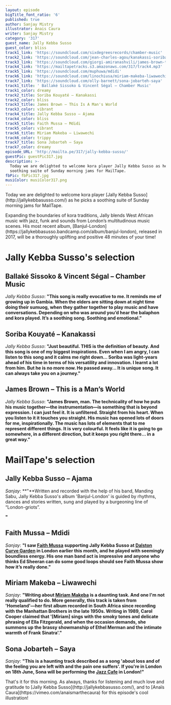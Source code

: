 ```yaml
---
layout: episode
bigTitle_font_ratio: '6'
published: true
author: Sanjay Mistry
illustrator: Anais Caura
writer: Sanjay Mistry
category: '317'
guest_name: Jally Kebba Susso
guest_color: bliss
track1_link: 'https://soundcloud.com/sixdegreesrecords/chamber-music'
track2_link: 'https://soundcloud.com/jean-charles-agou/kanakassi-soriba-kouyate'
track3_link: 'https://soundcloud.com/giorgi-amiranashvili/james-brown-this-is-a-mans'
track4_link: 'https://mailtapetracks.s3.amazonaws.com/317/track4.mp3'
track5_link: 'https://soundcloud.com/muphuwa/mdidi'
track6_link: 'https://soundcloud.com/linochiusa/miriam-makeba-liwawechi'
track7_link: 'https://soundcloud.com/olly-barnett/sona-jobarteh-saya'
track1_title: ' Ballaké Sissoko & Vincent Ségal – Chamber Music'
track1_color: dreamy
track2_title: Soriba Kouyaté – Kanakassi
track2_color: bliss
track3_title: James Brown – This Is A Man's World
track3_color: vibrant
track4_title: Jally Kebba Susso – Ajama
track4_color: bliss
track5_title: Faith Mussa – Mdidi
track5_color: vibrant
track6_title: Miriam Makeba – Liwawechi
track6_color: trippy
track7_title: Sona Jobarteh – Saya
track7_color: dreamy
episode_URL: 'http://mailta.pe/317/jally-kebba-susso/'
guestPic: guestPic317.jpg
description: >-
  Today we are delighted to welcome kora player Jally Kebba Susso as he picks a
  soothing suite of Sunday morning jams for MailTape.
fbPic: fbPic317.jpg
musiColor: musiColor317.png
---
```

<p id="introduction">Today we are delighted to welcome kora player [Jally Kebba Susso](http://jallykebbasusso.com/) as he picks a soothing suite of Sunday morning jams for MailTape.</p>
<p>Expanding the boundaries of kora traditions, Jally blends West African music with jazz, funk and sounds from London’s multitudinous music scenes. His most recent album, [Banjul-London](https://jallykebbasusso.bandcamp.com/album/banjul-london), released in 2017, will be a  thoroughly uplifting and positive 48 minutes of your time!</p>


# Jally Kebba Susso's selection


## Ballaké Sissoko & Vincent Ségal – Chamber Music
_Jally Kebba Susso_: **"**This song is really evocative to me. It reminds me of growing up in Gambia. When the elders are sitting down at night time doing their sumuog, when they gather together to play music and have conversations. Depending on who was around you’d hear the balaphon and kora played. It’s a soothing song. Soothing and emotional.**"**

## Soriba Kouyaté – Kanakassi
_Jally Kebba Susso_: **"**Just beautiful. THIS is the definition of beauty. And this song is one of my biggest inspirations. Even when I am angry, I can listen to this song and it calms me right down… Soriba was light-years ahead of his time in terms of his versatility and innovation. I learnt a lot from him. But he is no more now. He passed away… It is unique song. It can always take you on a journey.**"**

## James Brown – This is a Man’s World
_Jally Kebba Susso_: **"**James Brown, man. The technicality of how he puts his music together—the instrumentation—is something that is beyond expression. I can just feel it. It is unfiltered. Straight from his heart. When you listen to it it touches you straight. His music has opened lots of doors for me, inspirationally. The music has lots of elements that to me represent different things. It is very colourful. It feels like it is going to go somewhere, in a different direction, but it keeps you right there... in a great way.**"**


# MailTape's selection

## Jally Kebba Susso – Ajama
_Sanjay_: **"**Written and recorded with the help of his band, Manding Sabu, Jally Kebba Susso's album 'Banjul-London' is guided by rhythms, dances and stories written, sung and played by a burgeoning line of “London-griots”.

 **"**

## Faith Mussa – Mdidi
_Sanjay_: **"**I saw [Faith Mussa](http://faithmussa.com/) supporting Jally Kebba Susso at [Dalston Curve Garden](http://dalstongarden.org/) in London earlier this month, and he played with seemingly boundless energy. His one man band act is impressive and anyone who thinks Ed Sheeran can do some good loops should see Faith Mussa show how it’s really done.**"**

##  Miriam Makeba – Liwawechi
_Sanjay_: **"**Writing about [Miriam Makeba](http://www.miriammakeba.co.za/) is a daunting task. And one I'm not really qualified to do. More generally, this track is taken from 'Homeland'—her first album recorded in South Africa since recording with the Manhattan Brothers in the late 1950s. Writing in 1989, Carol Cooper claimed that '[Miriam] sings with the smoky tones and delicate phrasing of Ella Fitzgerald, and when the occasion demands, she summons up the brassy showmanship of Ethel Merman and the intimate warmth of Frank Sinatra'.**"**

## Sona Jobarteh – Saya
_Sanjay_: **"**This is a haunting track described as a song 'about loss and of the feeling you are left with and the pain one suffers'. If you're in London on 18th June, Sona will be performing the [Jazz Cafe](https://thejazzcafelondon.com/event/sona-jobarteh) in London!**"**

<p id="outroduction">That's it for this morning. As always, thanks for listening and much love and gratitude to [Jally Kebba Susso](http://jallykebbasusso.com/), and to [Anaïs Caura](https://vimeo.com/anaismarthecaura) for this episode's cool illustration!</p>
